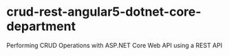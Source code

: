 # crud-rest-angular5-dotnet-core-department
Performing CRUD Operations with ASP.NET Core Web API using a REST API
